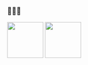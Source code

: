 ### 🚴🚴🚴

<a href="https://www.credly.com/badges/2fb6c721-9ca0-43b8-8543-0b886bc220a2/public_url"><img width="84" height="84"  src="https://images.credly.com/images/8b8ed108-e77d-4396-ac59-2504583b9d54/cka_from_cncfsite__281_29.png"></a>
<a href="https://www.credly.com/badges/44c5e12a-14cd-456d-b5b6-c85232f71c5e/public_url"><img width="84" height="84"  src="https://images.credly.com/size/110x110/images/9945dfcb-1cca-4529-85e6-db1be3782210/kubernetes-security-specialist-logo2.png"></a>

<!--
**jianxiaoguo/jianxiaoguo** is a ✨ _special_ ✨ repository because its `README.md` (this file) appears on your GitHub profile.

Here are some ideas to get you started:

- 🔭 I’m currently working on ...
- 🌱 I’m currently learning ...
- 👯 I’m looking to collaborate on ...
- 🤔 I’m looking for help with ...
- 💬 Ask me about ...
- 📫 How to reach me: ...
- 😄 Pronouns: ...
- ⚡ Fun fact: ...
-->
